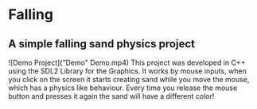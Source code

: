 # Falling
## A simple falling sand physics project
![Demo Project]("Demo" Demo.mp4)
This project was developed in C++ using the SDL2 Library for the Graphics.
It works by mouse inputs, when you click on the screen it starts creating sand while you move the mouse, which has a physics like behaviour. Every time you release the mouse button and presses it again the sand will have a different color!